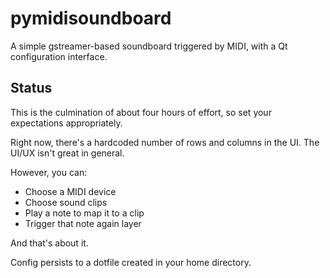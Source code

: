 # pymidisoundboard

A simple gstreamer-based soundboard triggered by MIDI, with a Qt configuration interface.

## Status

This is the culmination of about four hours of effort, so set your expectations appropriately.

Right now, there's a hardcoded number of rows and columns in the UI. The UI/UX isn't great in general.

However, you can:

- Choose a MIDI device
- Choose sound clips
- Play a note to map it to a clip
- Trigger that note again layer

And that's about it.

Config persists to a dotfile created in your home directory.
